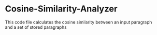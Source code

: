 # Cosine-Similarity-Analyzer
This code file calculates the cosine similarity between an input paragraph and a set of stored paragraphs
